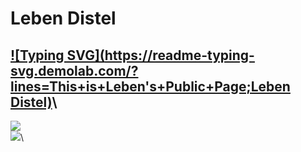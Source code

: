 # Leben Distel
## [![Typing SVG](https://readme-typing-svg.demolab.com/?lines=This+is+Leben's+Public+Page;Leben Distel)](https://git.io/typing-svg)\
![](https://upload-bbs.mihoyo.com/upload/2022/04/05/49837885/e12b45cb79b5f9ab7654c643c63d149d_4881849427955308109.gif?x-oss-process=image//auto-orient,0/interlace,1/format,gif)\
![](https://cards.jerryz.com.cn/api?img=3&counter=humblr_me&qq=391704986&microsoft=fulinrui04182023%40outlook.com&bilibili=Humble_me&luogu=779488&github=Sukura_Humble)\

